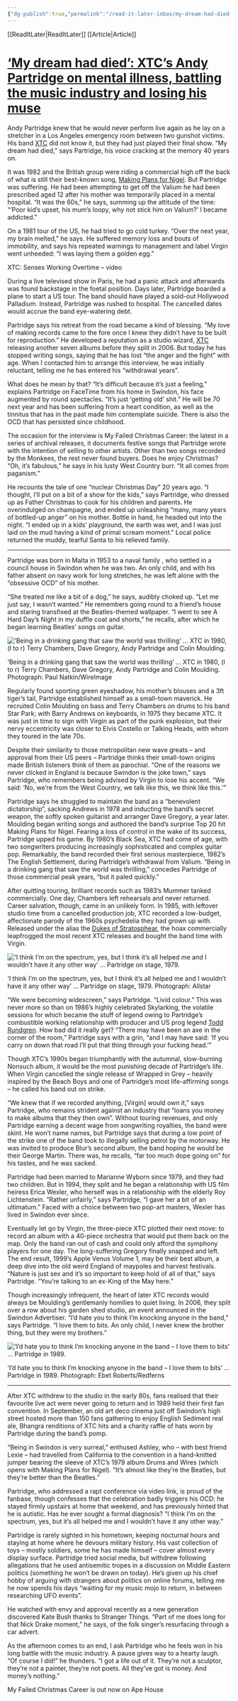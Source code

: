 ```yaml
---
{"dg-publish":true,"permalink":"/read-it-later-inbox/my-dream-had-died-xtc-s-andy-partridge-on-mental-illness-battling-the-music-industry-and-losing-his-muse/"}
---
```


[[ReadItLater\|ReadItLater]] [[Article\|Article]]



# [‘My dream had died’: XTC’s Andy Partridge on mental illness, battling the music industry and losing his muse](https://www.theguardian.com/music/2022/oct/20/my-dream-had-died-xtcs-andy-partridge-on-mental-illness-battling-the-music-industry-and-losing-his-muse)

Andy Partridge knew that he would never perform live again as he lay on a stretcher in a Los Angeles emergency room between two gunshot victims. His band [XTC](https://www.theguardian.com/music/xtc) did not know it, but they had just played their final show. “My dream had died,” says Partridge, his voice cracking at the memory 40 years on.

It was 1982 and the British group were riding a commercial high off the back of what is still their best-known song, [Making Plans for Nigel](https://www.theguardian.com/culture/2020/apr/27/xtc-how-we-made-making-plans-for-nigel). But Partridge was suffering. He had been attempting to get off the Valium he had been prescribed aged 12 after his mother was temporarily placed in a mental hospital. “It was the 60s,” he says, summing up the attitude of the time: “‘Poor kid’s upset, his mum’s loopy, why not stick him on Valium?’ I became addicted.”

On a 1981 tour of the US, he had tried to go cold turkey. “Over the next year, my brain melted,” he says. He suffered memory loss and bouts of immobility, and says his repeated warnings to management and label Virgin went unheeded: “I was laying them a golden egg.”

XTC: Senses Working Overtime – video

During a live televised show in Paris, he had a panic attack and afterwards was found backstage in the foetal position. Days later, Partridge boarded a plane to start a US tour. The band should have played a sold-out Hollywood Palladium. Instead, Partridge was rushed to hospital. The cancelled dates would accrue the band eye-watering debt.

Partridge says his retreat from the road became a kind of blessing. “My love of making records came to the fore once I knew they didn’t have to be built for reproduction.” He developed a reputation as a studio wizard, [XTC](https://www.theguardian.com/music/xtc) releasing another seven albums before they split in 2006. But today he has stopped writing songs, saying that he has lost “the anger and the fight” with age. When I contacted him to arrange this interview, he was initially reluctant, telling me he has entered his “withdrawal years”.

What does he mean by that? “It’s difficult because it’s just a feeling,” explains Partridge on FaceTime from his home in Swindon, his face augmented by round spectacles. “It’s just ‘getting old’ shit.” He will be 70 next year and has been suffering from a heart condition, as well as the tinnitus that has in the past made him contemplate suicide. There is also the OCD that has persisted since childhood.

The occasion for the interview is My Failed Christmas Career: the latest in a series of archival releases, it documents festive songs that Partridge wrote with the intention of selling to other artists. Other than two songs recorded by the Monkees, the rest never found buyers. Does he enjoy Christmas? “Oh, it’s fabulous,” he says in his lusty West Country burr. “It all comes from paganism.”

He recounts the tale of one “nuclear Christmas Day” 20 years ago. “I thought, I’ll put on a bit of a show for the kids,” says Partridge, who dressed up as Father Christmas to cook for his children and parents. He overindulged on champagne, and ended up unleashing “many, many years of bottled-up anger” on his mother. Bottle in hand, he headed out into the night. “I ended up in a kids’ playground, the earth was wet, and I was just laid on the mud having a kind of primal scream moment.” Local police returned the muddy, tearful Santa to his relieved family.

---

Partridge was born in Malta in 1953 to a naval family , who settled in a council house in Swindon when he was two. An only child, and with his father absent on navy work for long stretches, he was left alone with the “obsessive OCD” of his mother.

“She treated me like a bit of a dog,” he says, audibly choked up. “Let me just say, I wasn’t wanted.” He remembers going round to a friend’s house and staring transfixed at the Beatles-themed wallpaper. “I went to see A Hard Day’s Night in my duffle coat and shorts,” he recalls, after which he began learning Beatles’ songs on guitar.

![‘Being in a drinking gang that saw the world was thrilling’ … XTC in 1980, (l to r) Terry Chambers, Dave Gregory, Andy Partridge and Colin Moulding.](https://i.guim.co.uk/img/media/08619f5a090338c51d1419b4224cf2a4576e3997/0_0_3180_1909/master/3180.jpg?width=445&dpr=1&s=none)

‘Being in a drinking gang that saw the world was thrilling’ … XTC in 1980, (l to r) Terry Chambers, Dave Gregory, Andy Partridge and Colin Moulding. Photograph: Paul Natkin/WireImage

Regularly found sporting green eyeshadow, his mother’s blouses and a 3ft tiger’s tail, Partridge established himself as a small-town maverick. He recruited Colin Moulding on bass and Terry Chambers on drums to his band Star Park; with Barry Andrews on keyboards, in 1975 they became XTC. It was just in time to sign with Virgin as part of the punk explosion, but their nervy eccentricity was closer to Elvis Costello or Talking Heads, with whom they toured in the late 70s.

Despite their similarity to those metropolitan new wave greats – and approval from their US peers – Partridge thinks their small-town origins made British listeners think of them as parochial. “One of the reasons we never clicked in England is because Swindon is the joke town,” says Partridge, who remembers being advised by Virgin to lose his accent. “We said: ‘No, we’re from the West Country, we talk like this, we think like this.’”

Partridge says he struggled to maintain the band as a “benevolent dictatorship”, sacking Andrews in 1978 and inducting the band’s secret weapon, the softly spoken guitarist and arranger Dave Gregory, a year later. Moulding began writing songs and authored the band’s surprise Top 20 hit Making Plans for Nigel. Fearing a loss of control in the wake of its success, Partridge upped his game. By 1980’s Black Sea, XTC had come of age, with two songwriters producing increasingly sophisticated and complex guitar pop. Remarkably, the band recorded their first serious masterpiece, 1982’s The English Settlement, during Partridge’s withdrawal from Valium. “Being in a drinking gang that saw the world was thrilling,” concedes Partridge of those commercial peak years, “but it paled quickly.”

After quitting touring, brilliant records such as 1983’s Mummer tanked commercially. One day, Chambers left rehearsals and never returned. Career salvation, though, came in an unlikely form. In 1985, with leftover studio time from a cancelled production job, XTC recorded a low-budget, affectionate parody of the 1960s psychedelia they had grown up with. Released under the alias the [Dukes of Stratosphear](https://www.youtube.com/watch?v=9BrIGQ4Rbps), the hoax commercially leapfrogged the most recent XTC releases and bought the band time with Virgin.

![‘I think I’m on the spectrum, yes, but I think it’s all helped me and I wouldn’t have it any other way’ … Partridge on stage, 1979.](https://i.guim.co.uk/img/media/3577332577f2ee21887de4a3b4648bb4f393e24d/0_9_1704_2130/master/1704.jpg?width=445&dpr=1&s=none)

‘I think I’m on the spectrum, yes, but I think it’s all helped me and I wouldn’t have it any other way’ … Partridge on stage, 1979. Photograph: Allstar

“We were becoming widescreen,” says Partridge. “Livid colour.” This was never more so than on 1986’s highly celebrated Skylarking, the volatile sessions for which became the stuff of legend owing to Partridge’s combustible working relationship with producer and US prog legend [Todd Rundgren](https://www.theguardian.com/music/2022/oct/13/todd-rundgren-its-hard-to-find-sincerely-musical-artists-nowadays-the-music-is-just-mediocre). How bad did it really get? “There may have been an axe in the corner of the room,” Partridge says with a grin, “and I may have said: ‘If you carry on down that road I’ll put that thing through your fucking head.’”

Though XTC’s 1990s began triumphantly with the autumnal, slow-burning Nonsuch album, it would be the most punishing decade of Partridge’s life. When Virgin cancelled the single release of Wrapped in Grey – heavily inspired by the Beach Boys and one of Partridge’s most life-affirming songs – he called his band out on strike.

“We knew that if we recorded anything, \[Virgin\] would own it,” says Partridge, who remains strident against an industry that “loans you money to make albums that they then own”. Without touring revenues, and only Partridge earning a decent wage from songwriting royalties, the band were skint. He won’t name names, but Partridge says that during a low point of the strike one of the band took to illegally selling petrol by the motorway. He was invited to produce Blur’s second album, the band hoping he would be their George Martin. There was, he recalls, “far too much dope going on” for his tastes, and he was sacked.

Partridge had been married to Marianne Wyborn since 1979, and they had two children. But in 1994, they split and he began a relationship with US film heiress Erica Wexler, who herself was in a relationship with the elderly Roy Lichtenstein. “Rather unfairly,” says Partridge, “I gave her a bit of an ultimatum.” Faced with a choice between two pop-art masters, Wexler has lived in Swindon ever since.

Eventually let go by Virgin, the three-piece XTC plotted their next move: to record an album with a 40-piece orchestra that would put them back on the map. Only the band ran out of cash and could only afford the symphony players for one day. The long-suffering Gregory finally snapped and left. The end result, 1999’s Apple Venus Volume 1, may be their best album, a deep dive into the old weird England of maypoles and harvest festivals. “Nature is just sex and it’s so important to keep hold of all of that,” says Partridge. “You’re talking to an ex-King of the May here.”

Though increasingly infrequent, the heart of later XTC records would always be Moulding’s gentlemanly homilies to quiet living. In 2006, they split over a row about his garden shed studio, an event announced in the Swindon Advertiser. “I’d hate you to think I’m knocking anyone in the band,” says Partridge. “I love them to bits. An only child, I never knew the brother thing, but they were my brothers.”

![‘I’d hate you to think I’m knocking anyone in the band – I love them to bits’ … Partridge in 1989.](https://i.guim.co.uk/img/media/8267c03e0c9625356643cfb2c1d39c1bb7c1c819/0_681_2366_2957/master/2366.jpg?width=445&dpr=1&s=none)

‘I’d hate you to think I’m knocking anyone in the band – I love them to bits’ … Partridge in 1989. Photograph: Ebet Roberts/Redferns

---

After XTC withdrew to the studio in the early 80s, fans realised that their favourite live act were never going to return and in 1989 held their first fan convention. In September, an old art deco cinema just off Swindon’s high street hosted more than 150 fans gathering to enjoy English Sediment real ale, Bhangra renditions of XTC hits and a charity raffle of hats worn by Partridge during the band’s pomp.

“Being in Swindon is very surreal,” enthused Ashley, who – with best friend Lexie – had travelled from California to the convention in a hand-knitted jumper bearing the sleeve of XTC’s 1979 album Drums and Wires (which opens with Making Plans for Nigel). “It’s almost like they’re the Beatles, but they’re better than the Beatles.”

Partridge, who addressed a rapt conference via video link, is proud of the fanbase, though confesses that the celebration badly triggers his OCD: he stayed firmly upstairs at home that weekend, and has previously hinted that he is autistic. Has he ever sought a formal diagnosis? “I think I’m on the spectrum, yes, but it’s all helped me and I wouldn’t have it any other way.”

Partridge is rarely sighted in his hometown, keeping nocturnal hours and staying at home where he devours military history. His vast collection of toys – mostly soldiers, some he has made himself – cover almost every display surface. Partridge tried social media, but withdrew following allegations that he used antisemitic tropes in a discussion on Middle Eastern politics (something he won’t be drawn on today). He’s given up his chief hobby of arguing with strangers about politics on online forums, telling me he now spends his days “waiting for my music mojo to return, in between researching UFO events”.

He watched with envy and approval recently as a new generation discovered Kate Bush thanks to Stranger Things. “Part of me does long for that Nick Drake moment,” he says, of the folk singer’s resurfacing through a car advert.

As the afternoon comes to an end, I ask Partridge who he feels won in his long battle with the music industry. A pause gives way to a hearty laugh. “Of course I did!” he thunders. “I got a life out of it. They’re not a sculptor, they’re not a painter, they’re not poets. All they’ve got is money. And money’s nothing.”

My Failed Christmas Career is out now on Ape House